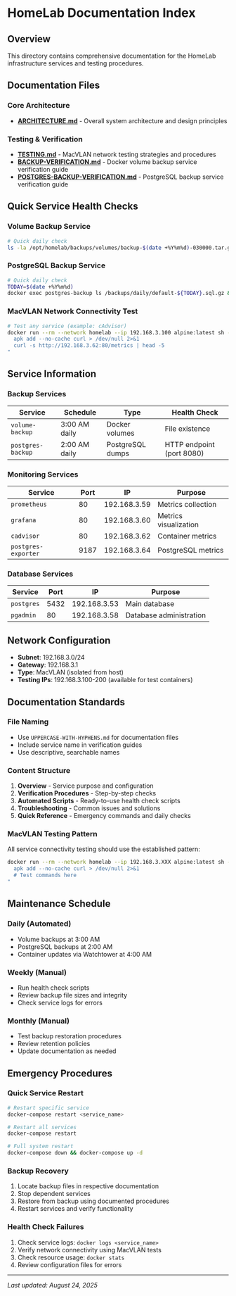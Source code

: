 # HomeLab Documentation Index

## Overview
This directory contains comprehensive documentation for the HomeLab infrastructure services and testing procedures.

## Documentation Files

### Core Architecture
- **[ARCHITECTURE.md](ARCHITECTURE.md)** - Overall system architecture and design principles

### Testing & Verification
- **[TESTING.md](TESTING.md)** - MacVLAN network testing strategies and procedures
- **[BACKUP-VERIFICATION.md](BACKUP-VERIFICATION.md)** - Docker volume backup service verification guide  
- **[POSTGRES-BACKUP-VERIFICATION.md](POSTGRES-BACKUP-VERIFICATION.md)** - PostgreSQL backup service verification guide

## Quick Service Health Checks

### Volume Backup Service
```bash
# Quick daily check
ls -la /opt/homelab/backups/volumes/backup-$(date +%Y%m%d)-030000.tar.gz && docker ps | grep volume-backup
```

### PostgreSQL Backup Service  
```bash
# Quick daily check
TODAY=$(date +%Y%m%d)
docker exec postgres-backup ls /backups/daily/default-${TODAY}.sql.gz && docker ps | grep postgres-backup
```

### MacVLAN Network Connectivity Test
```bash
# Test any service (example: cAdvisor)
docker run --rm --network homelab --ip 192.168.3.100 alpine:latest sh -c "
  apk add --no-cache curl > /dev/null 2>&1
  curl -s http://192.168.3.62:80/metrics | head -5
"
```

## Service Information

### Backup Services
| Service | Schedule | Type | Health Check |
|---------|----------|------|--------------|
| `volume-backup` | 3:00 AM daily | Docker volumes | File existence |
| `postgres-backup` | 2:00 AM daily | PostgreSQL dumps | HTTP endpoint (port 8080) |

### Monitoring Services  
| Service | Port | IP | Purpose |
|---------|------|----|---------| 
| `prometheus` | 80 | 192.168.3.59 | Metrics collection |
| `grafana` | 80 | 192.168.3.60 | Metrics visualization |
| `cadvisor` | 80 | 192.168.3.62 | Container metrics |
| `postgres-exporter` | 9187 | 192.168.3.64 | PostgreSQL metrics |

### Database Services
| Service | Port | IP | Purpose |
|---------|------|----|---------| 
| `postgres` | 5432 | 192.168.3.53 | Main database |
| `pgadmin` | 80 | 192.168.3.58 | Database administration |

## Network Configuration
- **Subnet**: 192.168.3.0/24
- **Gateway**: 192.168.3.1  
- **Type**: MacVLAN (isolated from host)
- **Testing IPs**: 192.168.3.100-200 (available for test containers)

## Documentation Standards

### File Naming
- Use `UPPERCASE-WITH-HYPHENS.md` for documentation files
- Include service name in verification guides
- Use descriptive, searchable names

### Content Structure
1. **Overview** - Service purpose and configuration
2. **Verification Procedures** - Step-by-step checks
3. **Automated Scripts** - Ready-to-use health check scripts  
4. **Troubleshooting** - Common issues and solutions
5. **Quick Reference** - Emergency commands and daily checks

### MacVLAN Testing Pattern
All service connectivity testing should use the established pattern:
```bash
docker run --rm --network homelab --ip 192.168.3.XXX alpine:latest sh -c "
  apk add --no-cache curl > /dev/null 2>&1
  # Test commands here
"
```

## Maintenance Schedule

### Daily (Automated)
- Volume backups at 3:00 AM
- PostgreSQL backups at 2:00 AM  
- Container updates via Watchtower at 4:00 AM

### Weekly (Manual)
- Run health check scripts
- Review backup file sizes and integrity
- Check service logs for errors

### Monthly (Manual)  
- Test backup restoration procedures
- Review retention policies
- Update documentation as needed

## Emergency Procedures

### Quick Service Restart
```bash
# Restart specific service
docker-compose restart <service_name>

# Restart all services  
docker-compose restart

# Full system restart
docker-compose down && docker-compose up -d
```

### Backup Recovery
1. Locate backup files in respective documentation
2. Stop dependent services
3. Restore from backup using documented procedures
4. Restart services and verify functionality

### Health Check Failures
1. Check service logs: `docker logs <service_name>`
2. Verify network connectivity using MacVLAN tests  
3. Check resource usage: `docker stats`
4. Review configuration files for errors

---

*Last updated: August 24, 2025*
